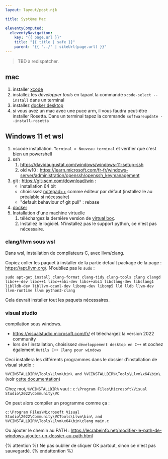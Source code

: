 ```yaml
---
layout: layout/post.njk

title: Système Mac

eleventyComputed:
  eleventyNavigation:
    key: "{{ page.url }}"
    title: "{{ title | safe }}"
    parent: "{{ '../' | siteUrl(page.url) }}"
---
```


> TBD à redispatcher.

## mac

1. installer [xcode](https://apps.apple.com/us/app/xcode/id497799835?mt=12)
2. installez les *developper tools* en tapant la commande `xcode-select --install` dans un terminal
3. installez [docker desktop](https://www.docker.com/)
4. si vous avez un mac avec une puce arm, il vous faudra peut-être installer Rosetta. Dans un terminal tapez la commande `softwareupdate --install-rosetta`

## Windows 11 et wsl


1. vscode installation. `Terminal > Nouveau terminal` et vérifier que c'est bien un powershell
2. ssh
   1. <https://davidaugustat.com/windows/windows-11-setup-ssh>
   2. old w10 : https://learn.microsoft.com/fr-fr/windows-server/administration/openssh/openssh_keymanagement
3. git : <https://git-scm.com/download/win> :
   * installation 64 bit
   * choisissez [notepad++](https://notepad-plus-plus.org/) comme éditeur par défaut (installez le au préalable si nécessaire)
   * "default behaviour of git pull" : rebase
4. [docker](https://learn.microsoft.com/fr-fr/windows/wsl/tutorials/wsl-containers)
5. Installation d'une machine virtuelle
   1. téléchargez la dernière version de [virtual box](https://www.virtualbox.org/).
   2. Installez le logiciel. N'installez pas le support python, ce n'est pas nécessaire.


### clang/llvm sous wsl

Dans wsl, installation de compilateurs C, avec llvm/clang.

Copiez coller les paquet à installer de la partie default package de la page : <https://apt.llvm.org/>. N'oubliez pas le `sudo` :

```
sudo apt-get install clang-format clang-tidy clang-tools clang clangd libc++-dev libc++1 libc++abi-dev libc++abi1 libclang-dev libclang1 liblldb-dev libllvm-ocaml-dev libomp-dev libomp5 lld lldb llvm-dev llvm-runtime llvm python3-clang
```

Cela devrait installer tout les paquets nécessaires.

### visual studio

compilation sous windows.

* <https://visualstudio.microsoft.com/fr/> et téléchargez la version 2022 community
* lors de l'installation, choisissez `développement desktop en C++` et cochez également `Outils C++ Clang pour windows`

Ceci installera les différents programmes dans le dossier d'installation de visual studio :

`%VCINSTALLDIR%\Tools\Llvm\bin\ and %VCINSTALLDIR%\Tools\Llvm\x64\bin\` (voir [cette documentation](https://learn.microsoft.com/en-us/cpp/build/clang-support-msbuild?view=msvc-170))

Chez moi, `%VCINSTALLDIR%` vaut : `c:\Program Files\Microsoft\Visual Studio\2022\Community\VC`

On peut alors compiler un programme comme ça :

`c:\Program Files\Microsoft Visual Studio\2022\Community\VCTools\Llvm\bin\ and %VCINSTALLDIR%\Tools\Llvm\x64\bin\clang main.c`

Ou ajouter le chemin au PATH : <https://lecrabeinfo.net/modifier-le-path-de-windows-ajouter-un-dossier-au-path.html>

{% attention %}
Ne pas oublier de cliquer OK partout, sinon ce n'est pas sauvegardé.
{% endattention %}
